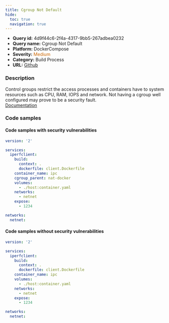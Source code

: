 ```yaml
---
title: Cgroup Not Default
hide:
  toc: true
  navigation: true
---
```


<style>
  .highlight .hll {
    background-color: #ff171742;
  }
  .md-content {
    max-width: 1100px;
    margin: 0 auto;
  }
</style>

-   **Query id:** 4d9f44c6-2f4a-4317-9bb5-267adbea0232
-   **Query name:** Cgroup Not Default
-   **Platform:** DockerCompose
-   **Severity:** <span style="color:#C60">Medium</span>
-   **Category:** Build Process
-   **URL:** [Github](https://github.com/Checkmarx/kics/tree/master/assets/queries/dockerCompose/cgroup_not_default)

### Description
Control groups restrict the access processes and containers have to system resources such as CPU, RAM, IOPS and network. Not having a cgroup well configured may prove to be a security fault.<br>
[Documentation](https://docs.docker.com/compose/compose-file/compose-file-v3/#cgroup_parent)

### Code samples
#### Code samples with security vulnerabilities
```yaml title="Positive test num. 1 - yaml file" hl_lines="9"
version: '2'

services:
  iperfclient:
    build:
      context: .
      dockerfile: client.Dockerfile
    container_name: ipc
    cgroup_parent: nat-docker
    volumes:
      - ./host:container.yaml
    networks:
      - netnet
    expose:
      - 1234

networks:
  netnet:

```


#### Code samples without security vulnerabilities
```yaml title="Negative test num. 1 - yaml file"
version: '2'

services:
  iperfclient:
    build:
      context: .
      dockerfile: client.Dockerfile
    container_name: ipc
    volumes:
      - ./host:container.yaml
    networks:
      - netnet
    expose:
      - 1234

networks:
  netnet:

```
